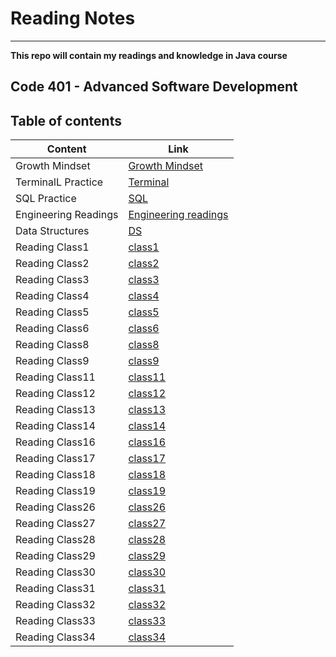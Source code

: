 # Reading Notes
---
**This repo will contain my readings and knowledge in Java course** 

## Code 401 - Advanced Software Development

## Table of contents

| Content | Link |
| --------------- | --------------- |
| Growth Mindset | [Growth Mindset](Readings/Growth-Mindset.md) |
| TerminalL Practice | [Terminal](Readings/Terminal-practice.md) |
| SQL Practice | [SQL](Readings/SQL-practice.md) |
| Engineering Readings | [Engineering readings](Readings/Eng-readings.md) |
| Data Structures | [DS](Readings/Data-Structure.md) |
| Reading Class1 | [class1](Readings/Class1.md) |
| Reading Class2 | [class2](Readings/Class2.md) |
| Reading Class3 | [class3](Readings/Class3.md) |
| Reading Class4 | [class4](Readings/Class4.md) |
| Reading Class5 | [class5](Readings/Class5.md) |
| Reading Class6 | [class6](Readings/Class6.md) |
| Reading Class8 | [class8](Readings/Class8.md) |
| Reading Class9 | [class9](Readings/Class9.md) |
| Reading Class11 | [class11](Readings/Class11.md) |
| Reading Class12 | [class12](Readings/Class12.md) |
| Reading Class13 | [class13](Readings/Class13.md) |
| Reading Class14 | [class14](Readings/Class14.md) |
| Reading Class16 | [class16](Readings/Class16.md) |
| Reading Class17 | [class17](Readings/Class17.md) |
| Reading Class18 | [class18](Readings/Class18.md) |
| Reading Class19 | [class19](Readings/Class19.md) |
| Reading Class26 | [class26](Readings/Class26.md) |
| Reading Class27 | [class27](Readings/Class27.md) |
| Reading Class28 | [class28](Readings/Class28.md) |
| Reading Class29 | [class29](Readings/Class29.md) |
| Reading Class30 | [class30](Readings/Class30.md) |
| Reading Class31 | [class31](Readings/Class31.md) |
| Reading Class32 | [class32](Readings/Class32.md) |
| Reading Class33 | [class33](Readings/Class33.md) |
| Reading Class34 | [class34](Readings/Class34.md) |





